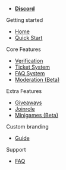 - **[Discord](https://grueneeule.de/dc)**

Getting started

* [Home](/)
* [Quick Start](quick-start.md)

Core Features

* [Verification](core-features/Verification.md)
* [Ticket System](core-features/ticket-system.md)
* [FAQ System](core-features/faq-system.md)
* [Moderation (Beta)](core-features/moderation.md)

Extra Features

* [Giveaways](extra-features/giveaways.md)
* [Joinrole](extra-features/joinrole.md)
* [Minigames (Beta)](extra-features/minigames.md)

Custom branding

* [Guide](custom-branded-bots/guide.md)

Support

* [FAQ](support/faq.md)